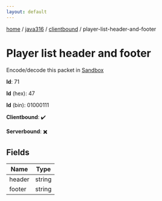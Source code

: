 ```yaml
---
layout: default
---
```


[home](/)  /  [java316](/protocol/java316)  /  [clientbound](/protocol/java316/clientbound)  /  player-list-header-and-footer

# Player list header and footer

Encode/decode this packet in [Sandbox](../../../sandbox/java316#clientbound.player_list_header_and_footer)

**Id**: 71

**Id** (hex): 47

**Id** (bin): 01000111

**Clientbound**: ✔️

**Serverbound**: ✖️

## Fields

Name | Type
---|---
header | string
footer | string
